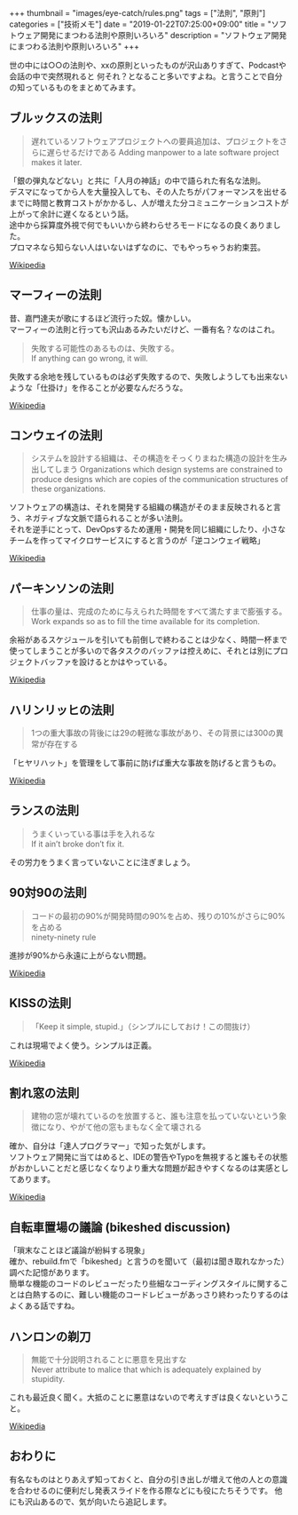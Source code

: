 +++
thumbnail = "images/eye-catch/rules.png"
tags = ["法則", "原則"]
categories = ["技術メモ"]
date = "2019-01-22T07:25:00+09:00"
title = "ソフトウェア開発にまつわる法則や原則いろいろ"
description = "ソフトウェア開発にまつわる法則や原則いろいろ"
+++

世の中には○○の法則や、xxの原則といったものが沢山ありすぎて、Podcastや会話の中で突然現れると
何それ？となること多いですよね。と言うことで自分の知っているものをまとめてみます。

## ブルックスの法則
>遅れているソフトウェアプロジェクトへの要員追加は、プロジェクトをさらに遅らせるだけである
>Adding manpower to a late software project makes it later.

「銀の弾丸などない」と共に「人月の神話」の中で語られた有名な法則。  
デスマになってから人を大量投入しても、その人たちがパフォーマンスを出せるまでに時間と教育コストがかかるし、人が増えた分コミュニケーションコストが上がって余計に遅くなるという話。  
途中から採算度外視で何でもいいから終わらせろモードになるの良くありました。  
プロマネなら知らない人はいないはずなのに、でもやっちゃうお約束芸。

[Wikipedia](https://ja.wikipedia.org/wiki/%E3%83%96%E3%83%AB%E3%83%83%E3%82%AF%E3%82%B9%E3%81%AE%E6%B3%95%E5%89%87)

## マーフィーの法則

昔、嘉門達夫が歌にするほど流行った奴。懐かしい。  
マーフィーの法則と行っても沢山あるみたいだけど、一番有名？なのはこれ。

>失敗する可能性のあるものは、失敗する。  
>If anything can go wrong, it will.

失敗する余地を残しているものは必ず失敗するので、失敗しようしても出来ないような「仕掛け」を作ることが必要なんだろうな。

[Wikipedia](https://ja.wikipedia.org/wiki/%E3%83%9E%E3%83%BC%E3%83%95%E3%82%A3%E3%83%BC%E3%81%AE%E6%B3%95%E5%89%87)

## コンウェイの法則
>システムを設計する組織は、その構造をそっくりまねた構造の設計を生み出してしまう
>Organizations which design systems are constrained to produce designs which are copies of the communication structures of these organizations.

ソフトウェアの構造は、それを開発する組織の構造がそのまま反映されると言う、ネガティブな文脈で語られることが多い法則。  
それを逆手にとって、DevOpsするため運用・開発を同じ組織にしたり、小さなチームを作ってマイクロサービスにすると言うのが「逆コンウェイ戦略」

[Wikipedia](https://en.wikipedia.org/wiki/Conway%27s_law)

## パーキンソンの法則
>仕事の量は、完成のために与えられた時間をすべて満たすまで膨張する。
>Work expands so as to fill the time available for its completion.

余裕があるスケジュールを引いても前倒しで終わることは少なく、時間一杯まで使ってしまうことが多いので各タスクのバッファは控えめに、それとは別にプロジェクトバッファを設けるとかはやっている。

[Wikipedia](https://ja.wikipedia.org/wiki/%E3%83%91%E3%83%BC%E3%82%AD%E3%83%B3%E3%82%BD%E3%83%B3%E3%81%AE%E6%B3%95%E5%89%87
)

## ハリンリッヒの法則
>1つの重大事故の背後には29の軽微な事故があり、その背景には300の異常が存在する

「ヒヤリハット」を管理をして事前に防げば重大な事故を防げると言うもの。

[Wikipedia](https://ja.wikipedia.org/wiki/%E3%83%8F%E3%82%A4%E3%83%B3%E3%83%AA%E3%83%83%E3%83%92%E3%81%AE%E6%B3%95%E5%89%87)


## ランスの法則
>うまくいっている事は手を入れるな  
>If it ain’t broke don’t fix it.

その労力をうまく言っていないことに注ぎましょう。

## 90対90の法則
>コードの最初の90%が開発時間の90%を占め、残りの10%がさらに90%を占める  
>ninety-ninety rule

進捗が90%から永遠に上がらない問題。

[Wikipedia](https://ja.m.wikipedia.org/wiki/90%E5%AF%BE90%E3%81%AE%E6%B3%95%E5%89%87)

## KISSの法則
>「Keep it simple, stupid.」（シンプルにしておけ！この間抜け）

これは現場でよく使う。シンプルは正義。

[Wikipedia](https://ja.m.wikipedia.org/wiki/KISS%E3%81%AE%E5%8E%9F%E5%89%87)

## 割れ窓の法則
>建物の窓が壊れているのを放置すると、誰も注意を払っていないという象徴になり、やがて他の窓もまもなく全て壊される

確か、自分は「達人プログラマー」で知った気がします。  
ソフトウェア開発に当てはめると、IDEの警告やTypoを無視すると誰もその状態がおかしいことだと感じなくなりより重大な問題が起きやすくなるのは実感としてあります。

[Wikipedia](https://ja.wikipedia.org/wiki/%E5%89%B2%E3%82%8C%E7%AA%93%E7%90%86%E8%AB%96)

## 自転車置場の議論 (bikeshed discussion) 

「瑣末なことほど議論が紛糾する現象」  
確か、rebuild.fmで「bikeshed」と言うのを聞いて（最初は聞き取れなかった）調べた記憶があります。  
簡単な機能のコードのレビューだったり些細なコーディングスタイルに関することは白熱するのに、難しい機能のコードレビューがあっさり終わったりするのはよくある話ですね。

## ハンロンの剃刀
> 無能で十分説明されることに悪意を見出すな  
> Never attribute to malice that which is adequately explained by stupidity.

これも最近良く聞く。大抵のことに悪意はないので考えすぎは良くないということ。

[Wikipedia](https://ja.wikipedia.org/wiki/%E3%83%8F%E3%83%B3%E3%83%AD%E3%83%B3%E3%81%AE%E5%89%83%E5%88%80
)

## おわりに
有名なものはとりあえず知っておくと、自分の引き出しが増えて他の人との意識を合わせるのに便利だし発表スライドを作る際などにも役にたちそうです。
他にも沢山あるので、気が向いたら追記します。
